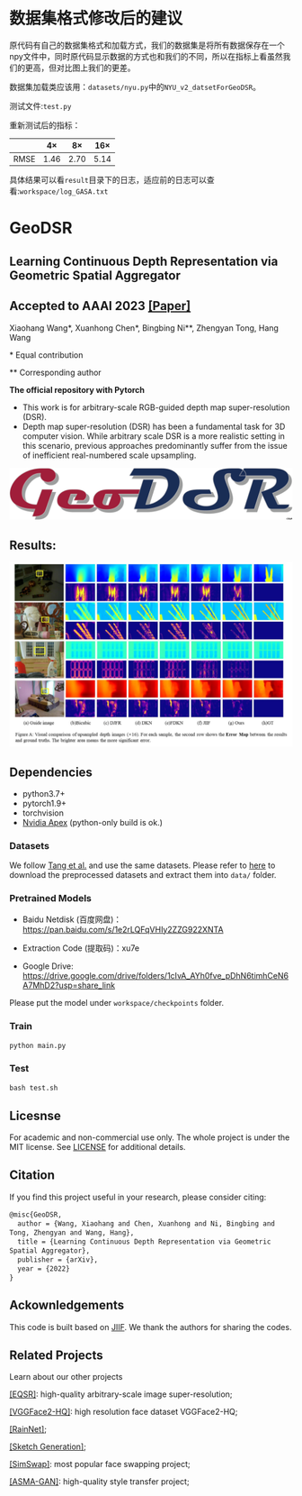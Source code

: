 # 数据集格式修改后的建议

原代码有自己的数据集格式和加载方式，我们的数据集是将所有数据保存在一个npy文件中，同时原代码显示数据的方式也和我们的不同，所以在指标上看虽然我们的更高，但对比图上我们的更差。

数据集加载类应该用：`datasets/nyu.py`中的`NYU_v2_datsetForGeoDSR`。

测试文件:`test.py`

重新测试后的指标：

|      | 4×   | 8×   | 16×  |
| ---- | ---- | ---- | ---- |
| RMSE | 1.46 | 2.70 | 5.14 |

具体结果可以看`result`目录下的日志，适应前的日志可以查看:`workspace/log_GASA.txt`

# GeoDSR

## Learning Continuous Depth Representation via Geometric Spatial Aggregator
## Accepted to AAAI 2023 [[Paper]](http://arxiv.org/abs/2212.03499)
Xiaohang Wang*, Xuanhong Chen*, Bingbing Ni**, Zhengyan Tong, Hang Wang

\* Equal contribution

\*\* Corresponding author


**The official repository with Pytorch**

- This work is for arbitrary-scale RGB-guided depth map super-resolution (DSR).
- Depth map super-resolution (DSR) has been a fundamental task for 3D computer vision. While arbitrary scale DSR is a more realistic setting in this scenario, previous approaches predominantly suffer from the issue of inefficient real-numbered scale upsampling.

[![logo](/docs/img/geodsrlogo.png)](https://github.com/nana01219/GeoDSR)

## Results:
[![results](/docs/img/code.jpg)](https://github.com/nana01219/GeoDSR)
## Dependencies
- python3.7+
- pytorch1.9+
- torchvision
- [Nvidia Apex](https://github.com/NVIDIA/apex) (python-only build is ok.)


### Datasets
We follow [Tang et al.](https://github.com/ashawkey/jiif) and use the same datasets. Please refer to [here](https://github.com/ashawkey/jiif/blob/main/data/prepare_data.md) to download the preprocessed datasets and extract them into `data/` folder.

### Pretrained Models
- Baidu Netdisk (百度网盘)：https://pan.baidu.com/s/1e2rLQFqVHIy2ZZG922XNTA 
- Extraction Code (提取码)：xu7e

- Google Drive: https://drive.google.com/drive/folders/1cIvA_AYh0fve_pDhN6timhCeN6A7MhD2?usp=share_link

Please put the model under `workspace/checkpoints` folder.

### Train
```
python main.py
```
### Test
```
bash test.sh
```



## Licesnse
For academic and non-commercial use only. The whole project is under the MIT license. See [LICENSE](https://github.com/nana01219/GeoDSR/blob/main/LICENSE) for additional details.


## Citation
If you find this project useful in your research, please consider citing:

```
@misc{GeoDSR,
  author = {Wang, Xiaohang and Chen, Xuanhong and Ni, Bingbing and Tong, Zhengyan and Wang, Hang},
  title = {Learning Continuous Depth Representation via Geometric Spatial Aggregator},
  publisher = {arXiv},
  year = {2022}
}
```

## Ackownledgements
This code is built based on [JIIF](https://github.com/ashawkey/jiif). We thank the authors for sharing the codes.

## Related Projects

Learn about our other projects 

[[EQSR]](https://github.com/neuralchen/EQSR): high-quality arbitrary-scale image super-resolution;

[[VGGFace2-HQ]](https://github.com/NNNNAI/VGGFace2-HQ): high resolution face dataset VGGFace2-HQ;

[[RainNet]](https://neuralchen.github.io/RainNet);

[[Sketch Generation]](https://github.com/TZYSJTU/Sketch-Generation-with-Drawing-Process-Guided-by-Vector-Flow-and-Grayscale);

[[SimSwap]](https://github.com/neuralchen/SimSwap): most popular face swapping project;

[[ASMA-GAN]](https://github.com/neuralchen/ASMAGAN): high-quality style transfer project;